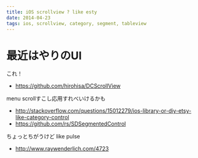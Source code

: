 ```yaml
---
title: iOS scrollview ? like esty
date: 2014-04-23
tags: ios, scrollview, category, segment, tableview
---
```


# 最近はやりのUI

これ！

* <https://github.com/hirohisa/DCScrollView>




menu scrollすこし応用すれべいけるかも
* <http://stackoverflow.com/questions/15012279/ios-library-or-diy-etsy-like-category-control>
* <https://github.com/rs/SDSegmentedControl>

ちょっとちがうけど like pulse
* <http://www.raywenderlich.com/4723>